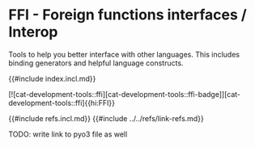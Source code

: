 # FFI - Foreign functions interfaces / Interop

Tools to help you better interface with other languages. This includes binding generators and helpful language constructs.

{{#include index.incl.md}}

[![cat-development-tools::ffi][cat-development-tools::ffi-badge]][cat-development-tools::ffi]{{hi:FFI}}

{{#include refs.incl.md}}
{{#include ../../refs/link-refs.md}}

<div class="hidden">
TODO: write
link to pyo3 file as well
</div>
